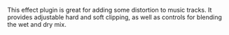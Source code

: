 This effect plugin is great for adding some distortion to music tracks. It provides adjustable hard and soft clipping, as well as controls for blending the wet and dry mix.
